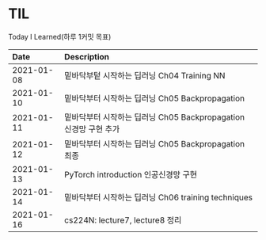 # TIL
Today I Learned(하루 1커밋 목표)

|Date | Description |
|:-- |:--|
|2021-01-08|밑바닥부텉 시작하는 딥러닝 Ch04 Training NN|
|2021-01-10|밑바닥부터 시작하는 딥러닝 Ch05 Backpropagation | 
|2021-01-11|밑바닥부터 시작하는 딥러닝 Ch05 Backpropagation 신경망 구현 추가|
|2021-01-12|밑바닥부터 시작하는 딥러닝 Ch05 Backpropagation 최종|
|2021-01-13| PyTorch introduction 인공신경망 구현|
|2021-01-14|밑바닥부터 시작하는 딥러닝 Ch06 training techniques|
|2021-01-16|cs224N: lecture7, lecture8 정리|
